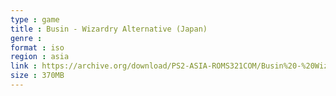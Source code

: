 ```yaml
---
type : game
title : Busin - Wizardry Alternative (Japan)
genre : 
format : iso
region : asia
link : https://archive.org/download/PS2-ASIA-ROMS321COM/Busin%20-%20Wizardry%20Alternative%20%28Japan%29.7z
size : 370MB
---
```

